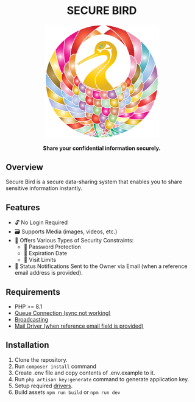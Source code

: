 <div align="center">

# SECURE BIRD

<a href="https://github.com/Lakshan-Madushanka/secure-bird" target="_blank">
<img src="https://github.com/Lakshan-Madushanka/secure-bird/blob/main/public/images/favicon.svg" width="300" alt="Secure Bird Logo">
</a>

 **Share your confidential information securely.**
</div>

## Overview
Secure Bird is a secure data-sharing system that enables you to share sensitive information instantly.

## Features
- 🔓 No Login Required
- 🗃️ Supports Media (images, videos, etc.)
- 🔐 Offers Various Types of Security Constraints:
  - 🔑 Password Protection
  - 📅 Expiration Date
  - 🔢 Visit Limits
- 📧 Status Notifications Sent to the Owner via Email (when a reference email address is provided).

## Requirements
- PHP >= 8.1
- [Queue Connection (sync not working)](https://laravel.com/docs/11.x/queues)
- [Broadcasting](https://laravel.com/docs/11.x/broadcasting)
- [Mail Driver (when reference email field is provided)](https://laravel.com/docs/11.x/mail)

## Installation
1. Clone the repository.
2. Run ```composer install``` command
3. Create .env file and copy contents of .env.example to it.
4. Run ```php artisan key:generate``` command to generate application key.
5. Setup required [drivers](#requirements).
6. Build assets `npm run build` or `npm run dev`

